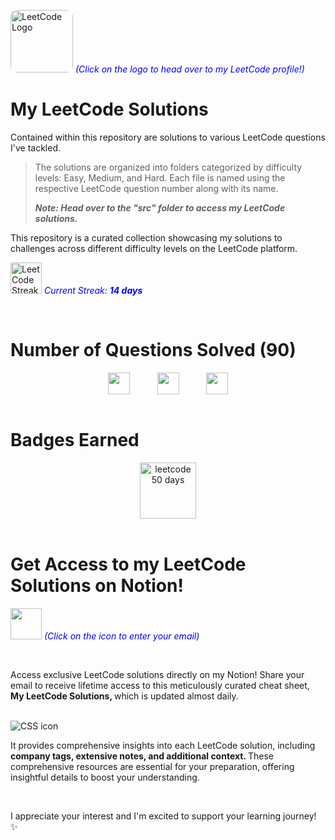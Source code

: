 [<img src="https://upload.wikimedia.org/wikipedia/commons/1/19/LeetCode_logo_black.png" width="100" height="100" alt="LeetCode Logo" style="border-radius: 10px;" target="_main">](https://leetcode.com/harshilsharma2020/) <span style="color:blue"><em>(Click on the logo to head over to my LeetCode profile!)</em></span>

# My LeetCode Solutions

Contained within this repository are solutions to various LeetCode questions I've tackled. 
> The solutions are organized into folders categorized by difficulty levels: Easy, Medium, and Hard. Each file is named using the respective LeetCode question number along with its name.
> <p><em><strong>Note: Head over to the "src" folder to access my LeetCode solutions.</strong></em></p>

This repository is a curated collection showcasing my solutions to challenges across different difficulty levels on the LeetCode platform.

[<img src="https://leetcode.com/static/images/coin.gif" height="50px" alt="LeetCode Streak Coin" target="_main">](#) <span style="color:blue"><em>Current Streak: <strong>14 days</strong></em></span>





<br>

# Number of Questions Solved (90)

<!-- 

- ![Easy Questions Solved](https://img.shields.io/badge/Easy-42-green)
- ![Medium Questions Solved](https://img.shields.io/badge/Medium-38-orange)
- ![Hard Questions Solved](https://img.shields.io/badge/Hard-10-red)
-->

<div style="text-align: center;">
  <div style="display: flex; justify-content: center;">
    <img src="https://camo.githubusercontent.com/6799a5eec9dd9e1a2c62b24ce7dfa0ef44085a6098133b9847f99ac7a0d1d48e/68747470733a2f2f696d672e736869656c64732e696f2f62616467652f456173792d34322d677265656e" alt="" height="35px" title="" style="margin-right: 20px;">
    &nbsp;&nbsp;&nbsp;&nbsp;&nbsp;&nbsp;
    <img src="https://camo.githubusercontent.com/0c76d225b4ba10490e9923a7414e681fa94002dd4a420a824baf5a7977f590c4/68747470733a2f2f696d672e736869656c64732e696f2f62616467652f4d656469756d2d33382d6f72616e6765" alt="" height="35px" title="" style="margin-right: 20px;">
    &nbsp;&nbsp;&nbsp;&nbsp;&nbsp;&nbsp;
    <img src="https://camo.githubusercontent.com/16857d72f8cf1311aa9374524b6f268b50023a939cea10ca56f0a7e721c7b0cc/68747470733a2f2f696d672e736869656c64732e696f2f62616467652f486172642d31302d726564" alt="" height="35px" title="">
  </div>
</div>




<br>

# Badges Earned
<div style="text-align: center;">
  <div style="display: flex; justify-content: center; gap: 20px;">
    <img src="https://assets.leetcode.com/static_assets/marketing/2023-50.gif" alt="leetcode 50 days" height="90px" title="LeetCode 50 Days Badge 2023">
  </div>
</div>

<br>

# Get Access to my LeetCode Solutions on Notion!

[<img src="https://cdn-icons-png.flaticon.com/512/5968/5968528.png" width="50" height="50">](https://forms.gle/Am4LHigcuPJzcCPg8) <span style="color:blue">_(Click on the icon to enter your email)_</span>

<br>

Access exclusive LeetCode solutions directly on my Notion! Share your email to receive lifetime access to this meticulously curated cheat sheet, <strong> My LeetCode Solutions, </strong> which is updated almost daily.

<br>

<img src="https://i.ibb.co/VMwmMMX/2.png" alt="CSS icon" title="image">

<br>

It provides comprehensive insights into each LeetCode solution, including <strong> company tags, extensive notes, and additional context. </strong> These comprehensive resources are essential for your preparation, offering insightful details to boost your understanding.

<br>

I appreciate your interest and I'm excited to support your learning journey! ✨

<br>




